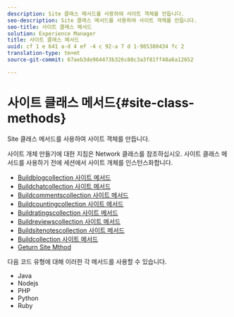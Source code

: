 ```yaml
---
description: Site 클래스 메서드를 사용하여 사이트 객체를 만듭니다.
seo-description: Site 클래스 메서드를 사용하여 사이트 객체를 만듭니다.
seo-title: 사이트 클래스 메서드
solution: Experience Manager
title: 사이트 클래스 메서드
uuid: cf 1 e 641 a-d 4 ef -4 c 92-a 7 d 1-985380434 fc 2
translation-type: tm+mt
source-git-commit: 67aeb3de964473b326c88c3a3f81ff48a6a12652

---
```



# 사이트 클래스 메서드{#site-class-methods}

Site 클래스 메서드를 사용하여 사이트 객체를 만듭니다.

사이트 개체 만들기에 대한 지침은 Network 클래스를 참조하십시오. 사이트 클래스 메서드를 사용하기 전에 세션에서 사이트 개체를 인스턴스화합니다.

* [Buildblogcollection 사이트 메서드](../c-installing-libraries/r-buildblogcollection-site-method.md#r_buildblogcollection_site_method)
* [Buildchatcollection 사이트 메서드](../c-installing-libraries/r-buildchatcollection-site-method.md#r_buildchatcollection_site_method)
* [Buildcommentscollection 사이트 메서드](../c-installing-libraries/r-buildcommentscollection-site-method.md#r_buildcommentscollection_site_method)
* [Buildcountingcollection 사이트 메서드](../c-installing-libraries/r-buildcountingcollection-site-method.md#r_buildcountingcollection_site_method)
* [Buildratingscollection 사이트 메서드](../c-installing-libraries/r-buildratingscollection-site-method.md#r_buildratingscollection_site_method)
* [Buildreviewscollection 사이트 메서드](../c-installing-libraries/r-buildreviewscollection-site-method.md#r_buildreviewscollection_site_method)
* [Buildsitenotescollection 사이트 메서드](../c-installing-libraries/r-buildsitenotescollection-site-method.md#r_buildsitenotescollection_site_method)
* [Buildcollection 사이트 메서드](../c-installing-libraries/r-buildcollection-site-method.md#r_buildcollection_site_method)
* [Geturn Site Mthod](../c-installing-libraries/r-geturn-site-method.md#r_geturn_site_method)

다음 코드 유형에 대해 이러한 각 메서드를 사용할 수 있습니다.

* Java
* Nodejs
* PHP
* Python
* Ruby

